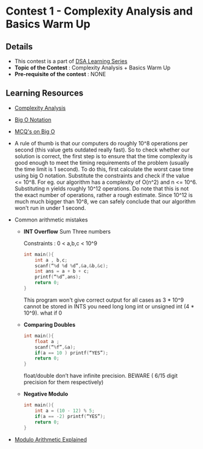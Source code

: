 # Contest 1 - Complexity Analysis and Basics Warm Up

## Details

* This contest is a part of [DSA Learning Series](https://www.codechef.com/LEARNDSA)
* __Topic of the Contest__ : Complexity Analysis + Basics Warm Up
* __Pre-requisite of the contest__ : NONE

## Learning Resources

* [Complexity Analysis](https://drive.google.com/file/d/0B-W-TWxgtybGd3dFUzg1OHNsM2M/view)
* [Big O Notation](https://www.youtube.com/watch?v=__vX2sjlpXU)
* [MCQ's on Big O](https://discuss.codechef.com/t/multiple-choice-questions-related-to-testing-knowledge-about-time-and-space-complexity-of-a-program/17976)

* A rule of thumb is that our computers do roughly 10^8 operations per second (this value gets outdated really fast). So to check whether our solution is correct, the first step is to ensure that the time complexity is good enough to meet the timing requirements of the problem (usually the time limit is 1 second). To do this, first calculate the worst case time using big O notation. Substitute the constraints and check if the value <= 10^8. For eg. our algorithm has a complexity of O(n^2) and n <= 10^6. Substituting n yields roughly 10^12 operations. Do note that this is not the exact number of operations, rather a rough estimate. Since 10^12 is much much bigger than 10^8, we can safely conclude that our algorithm won't run in under 1 second.

* Common arithmetic mistakes
    - **INT Overflow**
      Sum Three numbers

      Constraints : 0 < a,b,c < 10^9

      ```cpp
      int main(){
          int a , b,c;
          scanf(“%d %d %d”,&a,&b,&c);
          int ans = a + b + c;
          printf(“%d”,ans);
          return 0;
      }
      ```
      This program won't give correct output for all cases as 3 * 10^9 cannot be stored in INTS you need long long int or unsigned int (4 * 10^9). what if 0

     - **Comparing Doubles**

       ```cpp
       int main(){
           float a ;
           scanf(“%f”,&a);
           if(a == 10 ) printf(“YES”);
           return 0;
       }      
       ```

       float/double don’t have infinite precision. BEWARE ( 6/15 digit precision for them respectively)

     - **Negative Modulo**

       ```cpp
       int main(){
           int a = (10 - 12) % 5;
           if(a == -2) printf(“YES”);
           return 0;
       }
       ```

* [Modulo Arithmetic Explained](https://brilliant.org/wiki/modular-arithmetic/)
